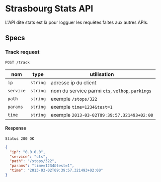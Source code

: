 # Strasbourg Stats API

L'API dite stats est là pour logguer les requêtes faites aux autres APIs.

## Specs

### Track request

    POST /track

nom          | type     | utilisation                                     |
-------------|----------|-------------------------------------------------|
`ip`         | `string` | adresse ip du client                            |
`service`    | `string` | nom du service parmi `cts`, `velhop`, `parkings`|
`path`       | `string` | exemple `/stops/322`                            |
`params`     | `string` | exemple `time=1234&test=1`                      |
`time`       | `string` | exemple `2013-03-02T09:39:57.321493+02:00`      |

#### Response

    Status 200 OK

```json
{
  "ip": "0.0.0.0",
  "service": "cts",
  "path": "/stops/322",
  "params": "time=1234&test=1",
  "time": "2013-03-02T09:39:57.321493+02:00"
}
```
